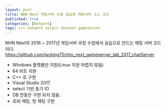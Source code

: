 ```yaml
---
layout: post
title: NHN Next 게임서버 수업 실습용 채팅서버 소스 코드
published: true
categories: [Network]
tags: c++ network select nhnnext gameserver
---
```

NHN Next의 2016 ~ 2017년 게임서버 과정 수업에서 실습으로 만드는 채팅 서버 코드이다.  
https://github.com/jacking75/nhn_next_gameserver_lab_2017_chatServer
    
  
- Windows 플랫폼만 지원(Linux 지원 어렵지 않음)
- 64 비트 지원
- C++ 로 구현
- Visual Studio 2017
- select 기반.동기 IO
- DB 연동은 구현 되지 않음.
- 로비 채팅, 방 채팅 구현